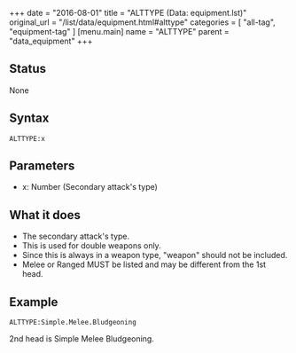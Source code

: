 +++
date = "2016-08-01"
title = "ALTTYPE (Data: equipment.lst)"
original_url = "/list/data/equipment.html#alttype"
categories = [ "all-tag", "equipment-tag" ]
[menu.main]
    name = "ALTTYPE"
    parent = "data_equipment"
+++

## Status

None

## Syntax

`ALTTYPE:x`

## Parameters

-   x: Number (Secondary attack's type)



What it does
------------

-   The secondary attack's type.
-   This is used for double weapons only.
-   Since this is always in a weapon type, "weapon" should not
    be included.
-   Melee or Ranged MUST be listed and may be different from the
    1st head.

Example
-------

`ALTTYPE:Simple.Melee.Bludgeoning`

2nd head is Simple Melee Bludgeoning.

